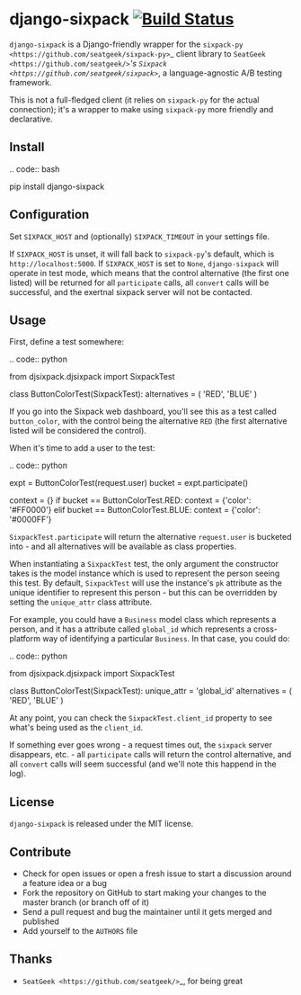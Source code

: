 django-sixpack [![Build Status](https://travis-ci.org/waveaccounting/django-sixpack.svg?branch=master)](https://travis-ci.org/waveaccounting/django-sixpack)
==============

``django-sixpack`` is a Django-friendly wrapper for the `sixpack-py <https://github.com/seatgeek/sixpack-py>`_ 
client library to `SeatGeek <https://github.com/seatgeek/>`_'s `Sixpack <https://github.com/seatgeek/sixpack>`_,
a language-agnostic A/B testing framework.

This is not a full-fledged client (it relies on ``sixpack-py`` for the actual connection); it's a wrapper
to make using ``sixpack-py`` more friendly and declarative.


Install
-------

.. code:: bash

   pip install django-sixpack

Configuration
-------------

Set ``SIXPACK_HOST`` and (optionally) ``SIXPACK_TIMEOUT`` in your settings file. 

If ``SIXPACK_HOST`` is unset, it will fall back to ``sixpack-py``'s default, which is ``http://localhost:5000``. If ``SIXPACK_HOST`` is set to ``None``, ``django-sixpack`` will
operate in test mode, which means that the control alternative (the first one listed) will be
returned for all ``participate`` calls, all ``convert`` calls will be successful, and the exertnal
sixpack server will not be contacted.

Usage
-----

First, define a test somewhere:

.. code:: python
   
   from djsixpack.djsixpack import SixpackTest
   
   class ButtonColorTest(SixpackTest):
      alternatives = (
         'RED',
         'BLUE'
      )
      
If you go into the Sixpack web dashboard, you'll see this as a test called ``button_color``, with 
the control being the alternative ``RED`` (the first alternative listed will be considered the control).

When it's time to add a user to the test:

.. code:: python
   
   expt = ButtonColorTest(request.user)
   bucket = expt.participate()
   
   context = {}
   if bucket == ButtonColorTest.RED:
      context = {'color': '#FF0000'}
   elif bucket == ButtonColorTest.BLUE:
      context = {'color': '#0000FF'}
      
``SixpackTest.participate`` will return the alternative ``request.user`` is bucketed into - and all alternatives
will be available as class properties. 

When instantiating a ``SixpackTest`` test, the only argument the constructor takes is the model instance
which is used to represent the person seeing this test. By default, ``SixpackTest`` will use the instance's
``pk`` attribute as the unique identifier to represent this person - but this can be overridden by setting the
``unique_attr`` class attribute.

For example, you could have a ``Business`` model class which represents a person, and it has a attribute called 
``global_id`` which represents a cross-platform way of identifying a particular ``Business``. In that case, 
you could do:

.. code:: python
   
   from djsixpack.djsixpack import SixpackTest
   
   class ButtonColorTest(SixpackTest):
      unique_attr = 'global_id'
      alternatives = (
         'RED',
         'BLUE'
      )

At any point, you can check the ``SixpackTest.client_id`` property to see what's being used as the ``client_id``.

If something ever goes wrong - a request times out, the ``sixpack`` server disappears, etc. - all ``participate`` 
calls will return the control alternative, and all ``convert`` calls will seem successful (and we'll note this happend
in the log).

License
-------

``django-sixpack`` is released under the MIT license.


Contribute
----------

- Check for open issues or open a fresh issue to start a discussion around a feature idea or a bug
- Fork the repository on GitHub to start making your changes to the master branch (or branch off of it)
- Send a pull request and bug the maintainer until it gets merged and published
- Add yourself to the ``AUTHORS`` file


Thanks
------

- `SeatGeek <https://github.com/seatgeek/>`_, for being great
